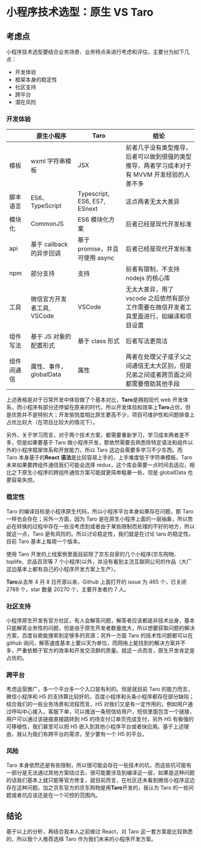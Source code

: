 # 小程序技术选型：原生 VS Taro

## 考虑点

小程序技术选型要结合业务场景、业务特点来进行考虑和评估，主要分为如下几点：

- 开发体验
- 框架本身的稳定性
- 社区支持
- 跨平台
- 潜在风险

### 开发体验

|            | 原生小程序                 | Taro                           | 结论                                                                                         |
| ---------- | -------------------------- | ------------------------------ | -------------------------------------------------------------------------------------------- |
| 模板       | wxml 字符串模板            | JSX                            | 前者几乎没有类型推导，后者可以做到很强的类型推导，两者学习成本对于有 MVVM 开发经验的人差不多 |
| 脚本语言   | ES6、TypeScript            | Typescript, ES6, ES7, ESnext   | 这点两者无太大差异                                                                           |
| 模块化     | CommonJS                   | ES6 模块化方案                 | 后者已经是现代开发标准                                                                       |
| api        | 基于 callback 的异步回调   | 基于 promise，并且可使用 async | 后者已经是现代开发标准                                                                       |
| npm        | 部分支持                   | 支持                           | 前者有限制，不支持 nodejs 的核心库                                                           |
| 工具       | 微信官方开发者工具, VSCode | VSCode                         | 无太大差异，用了 vscode 之后依然有部分工作需要在微信开发者工具里面进行，如编译和项目设置     |
| 组件写法   | 基于 JS 对象的配置形式     | 基于 class 形式                | 后者写法更简洁                                                                               |
| 组件间通信 | 属性、事件，globalData     | 属性                           | 两者在处理父子或子父之间通信无太大区别，但是兄弟之间或者跨页面之间都需要借助其他手段         |

上述表格是对于日常开发中体验做了个基本对比，**Taro**是拥抱现代 web 开发体系，而小程序有部分还停留在原来的时代，所以开发体验和效率上**Taro**占优，但是优势并不是特别大；开发愉悦度相比原生要高不少，项目可维护性和问题排查上占优比较大（在项目比较大的情况下）。

另外，关于学习而言，对于两个技术方案，都需要重新学习，学习成本两者差不多，但是如果要基于 Taro 做小程序开发，那依然需要去熟悉除特定语法和组件以外的小程序框架体系和开放能力，所以 Taro 这边会需要多学习不少东西。而 Taro 本身基于的**React 语法**是比较容易上手的，上手难度低于字符串模板，Taro 未来如果要跨组件通信我们可能会选择 redux，这个库会需要一点时间去适应，相比之下原生小程序的跨组件通信方案可能就更简单粗暴一些，但是 globalData 也更容易失控。

### 稳定性

Taro 的编译目标是小程序原生代码，所以小程序平台本身如果存在问题，那 Taro 一样也会存在；另外一方面，因为 Taro 是在原生小程序上面的一层抽象，所以势必在转换的过程中存在一些没考虑到或者由于某些限制而处理的不好的地方，所以就这一点，Taro 是有风险的。所以讨论稳定性，我们就是在讨论 taro 的稳定性。目前 Taro 基本上每周一个版本。

使用 Taro 开发的上线案例里面目前除了京东自家的几个小程序(京东购物、toplife、京品百货等 7 个小程序)以外，并没有看到主流互联网公司的作品（大厂这边基本上都有自己的小程序开发方案上生产）。

**Taro**从去年 4 月 8 日开源以来，Github 上面打开的 issue 为 465 个，已关闭 2788 个，star 数量 20270 个，主要开发者约 7 人。

### 社区支持

小程序原生开发有官方社区，有人会解答问题，解答者应该都是非技术出身，基本只能解答业务性的问题，但是由于原生开发者数量庞大，所以想要获取问题的解决方案，百度谷歌能搜索到足够多的资源；另外一方面 Taro 的技术性问题都可以在 github 询问，解答速度基本上要以天为单位，而网络上能找到的解决方案并不多，严重依赖于官方的效率和开发交流群的质量。就这一点而言，原生开发肯定是占优的。

### 跨平台

考虑运营推广，多一个平台多一个入口是有利的。但是就目前 Taro 的能力而言，微信小程序和 H5 的支持算比较好的，百度小程序和头条小程序都存在部分缺陷；结合我们的一些业务场景和流程而言，H5 对我们又是有一定作用的，例如用户通过呼叫中心接入，客服下单，可以推送一条短信给用户，短信里面包含一个链接，用户可以通过该链接直接跳转到 H5 的待支付订单页完成支付，另外 H5 有极强的可移植性，我们甚至可以把 H5 嵌入到其他小程序平台或者快应用。基于上述理由，我认为我们有跨平台的需求，至少要有一个 H5 的平台。

### 风险

Taro 本身依然还是有些限制，所以很可能会存在一些技术的坑，而这些坑可能有一部分是无法通过其他方案绕过去，很可能要涉及到编译这一层，如果是这种问题的话我们基本上就只能等官方修复，就目前而言，在社区还未看到微信小程序这边存在这种问题。加之京东官方的京东购物是用**Taro**开发的，我认为 Taro 的一些问题或者坑应该还是在一个可控的范围内。

## 结论

基于以上的分析，再结合我本人之前做过 React，对 Taro 这一套方案是比较熟悉的，所以我个人推荐选择 Taro 作为我们未来的小程序开发方案。

